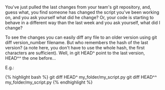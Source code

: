 You've just pulled the last changes from your team's git repository, and, guess what, you find someone has changed the script you've been working on, and you ask yourself what did he change?
Or, your code is starting to behave in a different way than the last week and you ask yourself, what did I change?

To see the changes you can easily diff any file to an older version using git diff version_number filename. But who remembers the hash of the last version? (a note here, you don't have to use the whole hash, 
the first characters are sufficient). Well, in git HEAD^ point to the last version, HEAD^^ the one before...

E.g.:

{% highlight bash %}
git diff HEAD^ my_folder/my_script.py
git diff HEAD^^ my_folder/my_script.py
{% endhighlight %}
